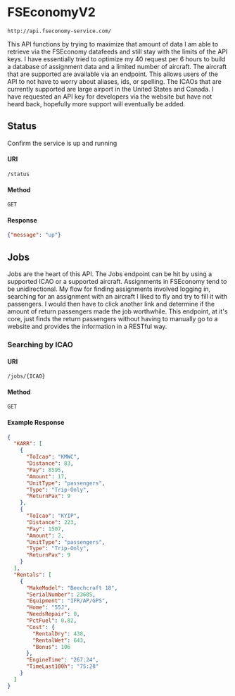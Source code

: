 # FSEconomyV2
```url
http://api.fseconomy-service.com/
```
This API functions by trying to maximize that amount of data I am able to retrieve via the FSEconomy datafeeds and still stay with the limits of the API keys.
I have essentially tried to optimize my 40 request per 6 hours to build a database of assignment data and a limited number of aircraft.
The aircraft that are supported are available via an endpoint. This allows users of the API to not have to worry about aliases, ids, or spelling.
The ICAOs that are currently supported are large airport in the United States and Canada.
I have requested an API key for developers via the website but have not heard back, hopefully more support will eventually be added.
## Status
Confirm the service is up and running
#### URI
```url
/status
```
#### Method
```method
GET
```
#### Response

```json
{"message": "up"}
```
## Jobs
Jobs are the heart of this API. The Jobs endpoint can be hit by using a supported ICAO or a supported aircraft. Assignments in FSEconomy tend to be unidirectional. My flow for finding assignments involved logging in, searching for an assignment with an aircraft I liked to fly and try to fill it with passengers. I would then have to click another link and determine if the amount of return passengers made the job worthwhile. This endpoint, at it's core, just finds the return passengers without having to manually go to a website and provides the information in a RESTful way.
### Searching by ICAO
#### URI
```url
/jobs/{ICAO}
```
#### Method
```method
GET
```
#### Example Response
```json
{
  "KARR": [
    {
      "ToIcao": "KMWC",
      "Distance": 83,
      "Pay": 8595,
      "Amount": 17,
      "UnitType": "passengers",
      "Type": "Trip-Only",
      "ReturnPax": 9
    },
    {
      "ToIcao": "KYIP",
      "Distance": 223,
      "Pay": 1507,
      "Amount": 2,
      "UnitType": "passengers",
      "Type": "Trip-Only",
      "ReturnPax": 9
    }
  ],
  "Rentals": [
    {
      "MakeModel": "Beechcraft 18",
      "SerialNumber": 23605,
      "Equipment": "IFR/AP/GPS",
      "Home": "55J",
      "NeedsRepair": 0,
      "PctFuel": 0.82,
      "Cost": {
        "RentalDry": 438,
        "RentalWet": 643,
        "Bonus": 106
      },
      "EngineTime": "267:24",
      "TimeLast100h": "75:28"
    }
  ]
}
```
